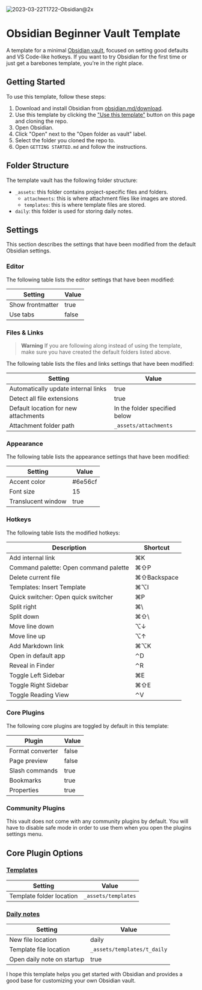 ![2023-03-22T1722-Obsidian@2x](https://user-images.githubusercontent.com/18423853/227069885-83a9a90a-36a9-47c0-86fe-a7a124030f4b.png)

# Obsidian Beginner Vault Template

A template for a minimal [Obsidian vault](https://obsidian.md/), focused on setting good defaults and VS Code-like hotkeys. If you want to try Obsidian for the first time or just get a barebones template, you're in the right place.

## Getting Started

To use this template, follow these steps:

1. Download and install Obsidian from [obsidian.md/download](https://obsidian.md/download).
2. Use this template by clicking the ["Use this template"](https://github.com/andrewmcodes/obsidian-beginner-vault-template/generate) button on this page and cloning the repo.
3. Open Obsidian.
4. Click "Open" next to the "Open folder as vault" label.
5. Select the folder you cloned the repo to.
6. Open `GETTING STARTED.md` and follow the instructions.

## Folder Structure

The template vault has the following folder structure:

- `_assets`: this folder contains project-specific files and folders.
  - `attachments`: this is where attachment files like images are stored.
  - `templates`: this is where template files are stored.
- `daily`: this folder is used for storing daily notes.

## Settings

This section describes the settings that have been modified from the default Obsidian settings.

### Editor

The following table lists the editor settings that have been modified:

| Setting          | Value |
| ---------------- | ----- |
| Show frontmatter | true  |
| Use tabs         | false |

### Files & Links

> **Warning**
> If you are following along instead of using the template, make sure you have created the default folders listed above.

The following table lists the files and links settings that have been modified:

| Setting                              | Value                         |
| ------------------------------------ | ----------------------------- |
| Automatically update internal links  | true                          |
| Detect all file extensions           | true                          |
| Default location for new attachments | In the folder specified below |
| Attachment folder path               | `_assets/attachments`         |

### Appearance

The following table lists the appearance settings that have been modified:

| Setting            | Value   |
| ------------------ | ------- |
| Accent color       | #6e56cf |
| Font size          | 15      |
| Translucent window | true    |

### Hotkeys

The following table lists the modified hotkeys:

| Description                           | Shortcut    |
| ------------------------------------- | ----------- |
| Add internal link                     | ⌘K          |
| Command palette: Open command palette | ⌘⇧P         |
| Delete current file                   | ⌘⇧Backspace |
| Templates: Insert Template            | ⌘⌥I         |
| Quick switcher: Open quick switcher   | ⌘P          |
| Split right                           | ⌘\          |
| Split down                            | ⌘⇧\         |
| Move line down                        | ⌥↓          |
| Move line up                          | ⌥↑          |
| Add Markdown link                     | ⌘⌥K         |
| Open in default app                   | ⌃D          |
| Reveal in Finder                      | ⌃R          |
| Toggle Left Sidebar                   | ⌘E          |
| Toggle Right Sidebar                  | ⌘⇧E         |
| Toggle Reading View                   | ⌃V          |

### Core Plugins

The following core plugins are toggled by default in this template:

| Plugin           | Value |
| ---------------- | ----- |
| Format converter | false |
| Page preview     | false |
| Slash commands   | true  |
| Bookmarks        | true  |
| Properties       | true  |

### Community Plugins

This vault does not come with any community plugins by default. You will have to disable safe mode in order to use them when you open the plugins settings menu.

## Core Plugin Options

### [Templates](https://help.obsidian.md/Plugins/Templates)

| Setting                  | Value               |
| ------------------------ | ------------------- |
| Template folder location | `_assets/templates` |

### [Daily notes](https://help.obsidian.md/Plugins/Daily+notes)

| Setting                    | Value                       |
| -------------------------- | --------------------------- |
| New file location          | daily                       |
| Template file location     | `_assets/templates/t_daily` |
| Open daily note on startup | true                        |

I hope this template helps you get started with Obsidian and provides a good base for customizing your own Obsidian vault.
